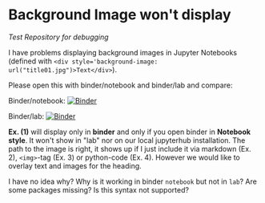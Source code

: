 # Background Image won't display
*Test Repository for debugging*

I have problems displaying background images in Jupyter Notebooks (defined with `<div style='background-image: url("title01.jpg")>Text</div>`).

Please open this with binder/notebook and binder/lab and compare:

Binder/notebook: [![Binder](https://mybinder.org/badge_logo.svg)](https://mybinder.org/v2/gh/christadler/Debug/HEAD?filepath=Test.ipynb)

Binder/lab: [![Binder](https://mybinder.org/badge_logo.svg)](https://mybinder.org/v2/gh/christadler/Debug/HEAD?labpath=Test.ipynb)


**Ex. (1)** will display only in **binder** and only if you open binder in **Notebook style**. It won't show in "lab" nor on our local jupyterhub installation. The path to the image is right, it shows up if I just include it via markdown (Ex. 2), `<img>`-tag (Ex. 3) or python-code (Ex. 4). However we would like to overlay text and images for the heading.

I have no idea why? Why is it working in binder `notebook` but not in `lab`? Are some packages missing? Is this syntax not supported?
